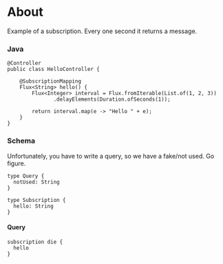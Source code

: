 # About
Example of a subscription. Every one second it returns a message.


### Java
```
@Controller
public class HelloController {

    @SubscriptionMapping
    Flux<String> hello() {
        Flux<Integer> interval = Flux.fromIterable(List.of(1, 2, 3))
               .delayElements(Duration.ofSeconds(1));

        return interval.map(e -> "Hello " + e);
    }
}
```

### Schema
Unfortunately, you have to write a query, so we have a fake/not used. Go figure.
```
type Query {
  notUsed: String
}

type Subscription {
  hello: String
}
```

#### Query
```
subscription die {
  hello
}
```
